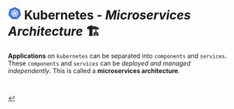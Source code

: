 # <img src="../../00-resources/img/k8s.png" width="30px"> **Kubernetes** - ***Microservices Architecture*** 🏗️

**Applications** on `kubernetes` can be separated into `components` and `services`. These `components` and `services` can be *deployed and managed independently*. This is called a **microservices architecture**.

<br>

[↩️](../)
